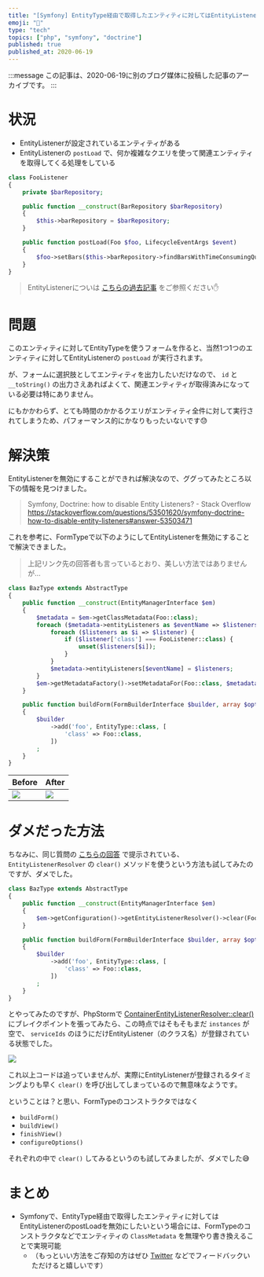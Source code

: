 ```yaml
---
title: "[Symfony] EntityType経由で取得したエンティティに対してはEntityListenerのpostLoadを無効にしたい"
emoji: "🎻"
type: "tech"
topics: ["php", "symfony", "doctrine"]
published: true
published_at: 2020-06-19
---
```


:::message
この記事は、2020-06-19に別のブログ媒体に投稿した記事のアーカイブです。
:::

# 状況

* EntityListenerが設定されているエンティティがある
* EntityListenerの `postLoad` で、何か複雑なクエリを使って関連エンティティを取得してくる処理をしている

```php
class FooListener
{
    private $barRepository;

    public function __construct(BarRepository $barRepository)
    {
        $this->barRepository = $barRepository;
    }

    public function postLoad(Foo $foo, LifecycleEventArgs $event)
    {
        $foo->setBars($this->barRepository->findBarsWithTimeConsumingQuery($foo));
    }
}
```

> EntityListenerについは [こちらの過去記事](https://zenn.dev/ttskch/articles/9d3966774922d0) をご参照ください✋

# 問題

このエンティティに対してEntityTypeを使うフォームを作ると、当然1つ1つのエンティティに対してEntityListenerの `postLoad` が実行されます。

が、フォームに選択肢としてエンティティを出力したいだけなので、 `id` と `__toString()` の出力さえあればよくて、関連エンティティが取得済みになっている必要は特にありません。

にもかかわらず、とても時間のかかるクエリがエンティティ全件に対して実行されてしまうため、パフォーマンス的にかなりもったいないです😓

# 解決策

EntityListenerを無効にすることができれば解決なので、ググってみたところ以下の情報を見つけました。

> Symfony, Doctrine: how to disable Entity Listeners? - Stack Overflow  
> <https://stackoverflow.com/questions/53501620/symfony-doctrine-how-to-disable-entity-listeners#answer-53503471>

これを参考に、FormTypeで以下のようにしてEntityListenerを無効にすることで解決できました。

> 上記リンク先の回答者も言っているとおり、美しい方法ではありませんが…

```php
class BazType extends AbstractType
{
    public function __construct(EntityManagerInterface $em)
    {
        $metadata = $em->getClassMetadata(Foo::class);
        foreach ($metadata->entityListeners as $eventName => $listeners) {
            foreach ($listeners as $i => $listener) {
                if ($listener['class'] === FooListener::class) {
                    unset($listeners[$i]);
                }
            }
            $metadata->entityListeners[$eventName] = $listeners;
        }
        $em->getMetadataFactory()->setMetadataFor(Foo::class, $metadata);
    }

    public function buildForm(FormBuilderInterface $builder, array $options)
    {
        $builder
            ->add('foo', EntityType::class, [
                'class' => Foo::class,
            ])
        ;
    }
}
```

| **Before** | **After** |
| --- | --- |
| ![](https://tva1.sinaimg.cn/large/007S8ZIlgy1gfv3fj6o2nj308c01y74a.jpg) | ![](https://tva1.sinaimg.cn/large/007S8ZIlgy1gfv3g52o2pj306i01ya9z.jpg) |

# ダメだった方法

ちなみに、同じ質問の [こちらの回答](https://stackoverflow.com/questions/53501620/symfony-doctrine-how-to-disable-entity-listeners#answer-53514506) で提示されている、 `EntityListenerResolver` の `clear()` メソッドを使うという方法も試してみたのですが、ダメでした。

```php
class BazType extends AbstractType
{
    public function __construct(EntityManagerInterface $em)
    {
        $em->getConfiguration()->getEntityListenerResolver()->clear(FooListener::class);
    }

    public function buildForm(FormBuilderInterface $builder, array $options)
    {
        $builder
            ->add('foo', EntityType::class, [
                'class' => Foo::class,
            ])
        ;
    }
}
```

とやってみたのですが、PhpStormで [ContainerEntityListenerResolver::clear()](https://github.com/doctrine/DoctrineBundle/blob/f5a5a3dd1351818080b609b544608b472b07029f/Mapping/ContainerEntityListenerResolver.php#L34-L45) にブレイクポイントを張ってみたら、この時点ではそもそもまだ `instances` が空で、 `serviceIds` のほうにだけEntityListener（のクラス名）が登録されている状態でした。

![](https://tva1.sinaimg.cn/large/007S8ZIlgy1gfv3lw9yg7j30y007ytad.jpg)

これ以上コードは追っていませんが、実際にEntityListenerが登録されるタイミングよりも早く `clear()` を呼び出してしまっているので無意味なようです。

ということは？と思い、FormTypeのコンストラクタではなく

* `buildForm()`
* `buildView()`
* `finishView()`
* `configureOptions()`

それぞれの中で `clear()` してみるというのも試してみましたが、ダメでした😅

# まとめ

* Symfonyで、EntityType経由で取得したエンティティに対してはEntityListenerのpostLoadを無効にしたいという場合には、FormTypeのコンストラクタなどでエンティティの `ClassMetadata` を無理やり書き換えることで実現可能
    * （もっといい方法をご存知の方はぜひ [Twitter](https://twitter.com/ttskch) などでフィードバックいただけると嬉しいです）
